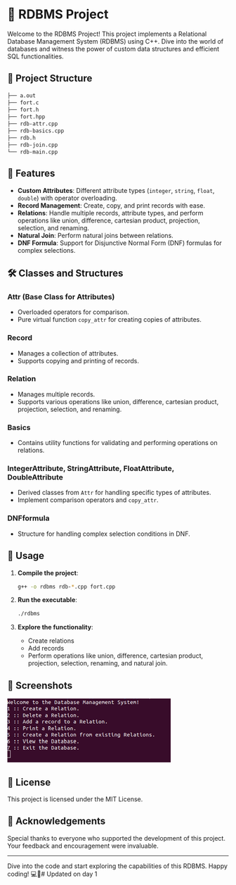 

# 🌟 RDBMS Project

Welcome to the RDBMS Project! This project implements a Relational Database Management System (RDBMS) using C++. Dive into the world of databases and witness the power of custom data structures and efficient SQL functionalities.

## 📁 Project Structure

```
├── a.out
├── fort.c
├── fort.h
├── fort.hpp
├── rdb-attr.cpp
├── rdb-basics.cpp
├── rdb.h
├── rdb-join.cpp
└── rdb-main.cpp
```

## 🚀 Features

- **Custom Attributes**: Different attribute types (`integer`, `string`, `float`, `double`) with operator overloading.
- **Record Management**: Create, copy, and print records with ease.
- **Relations**: Handle multiple records, attribute types, and perform operations like union, difference, cartesian product, projection, selection, and renaming.
- **Natural Join**: Perform natural joins between relations.
- **DNF Formula**: Support for Disjunctive Normal Form (DNF) formulas for complex selections.

## 🛠️ Classes and Structures

### Attr (Base Class for Attributes)
- Overloaded operators for comparison.
- Pure virtual function `copy_attr` for creating copies of attributes.

### Record
- Manages a collection of attributes.
- Supports copying and printing of records.

### Relation
- Manages multiple records.
- Supports various operations like union, difference, cartesian product, projection, selection, and renaming.

### Basics
- Contains utility functions for validating and performing operations on relations.

### IntegerAttribute, StringAttribute, FloatAttribute, DoubleAttribute
- Derived classes from `Attr` for handling specific types of attributes.
- Implement comparison operators and `copy_attr`.

### DNFformula
- Structure for handling complex selection conditions in DNF.

## 🔧 Usage

1. **Compile the project**:
   ```sh
   g++ -o rdbms rdb-*.cpp fort.cpp
   ```

2. **Run the executable**:
   ```sh
   ./rdbms
   ```

3. **Explore the functionality**:
   - Create relations
   - Add records
   - Perform operations like union, difference, cartesian product, projection, selection, renaming, and natural join.

## 📸 Screenshots
![alt text](image.png)


## 📜 License

This project is licensed under the MIT License.

## 🙏 Acknowledgements

Special thanks to everyone who supported the development of this project. Your feedback and encouragement were invaluable.

---

Dive into the code and start exploring the capabilities of this RDBMS. Happy coding! 💻🚀# Updated on day 1
